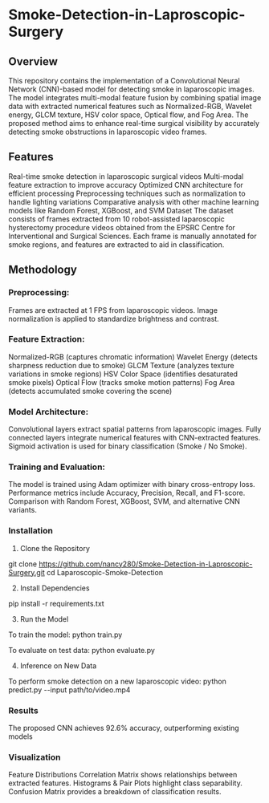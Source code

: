 # Smoke-Detection-in-Laproscopic-Surgery

## Overview
This repository contains the implementation of a Convolutional Neural Network (CNN)-based model for detecting smoke in laparoscopic images. The model integrates multi-modal feature fusion by combining spatial image data with extracted numerical features such as Normalized-RGB, Wavelet energy, GLCM texture, HSV color space, Optical flow, and Fog Area. The proposed method aims to enhance real-time surgical visibility by accurately detecting smoke obstructions in laparoscopic video frames.

## Features
Real-time smoke detection in laparoscopic surgical videos
Multi-modal feature extraction to improve accuracy
Optimized CNN architecture for efficient processing
Preprocessing techniques such as normalization to handle lighting variations
Comparative analysis with other machine learning models like Random Forest, XGBoost, and SVM
Dataset
The dataset consists of frames extracted from 10 robot-assisted laparoscopic hysterectomy procedure videos obtained from the EPSRC Centre for Interventional and Surgical Sciences. Each frame is manually annotated for smoke regions, and features are extracted to aid in classification.

## Methodology

### Preprocessing:
Frames are extracted at 1 FPS from laparoscopic videos.
Image normalization is applied to standardize brightness and contrast.

### Feature Extraction:
Normalized-RGB (captures chromatic information)
Wavelet Energy (detects sharpness reduction due to smoke)
GLCM Texture (analyzes texture variations in smoke regions)
HSV Color Space (identifies desaturated smoke pixels)
Optical Flow (tracks smoke motion patterns)
Fog Area (detects accumulated smoke covering the scene)

### Model Architecture:
Convolutional layers extract spatial patterns from laparoscopic images.
Fully connected layers integrate numerical features with CNN-extracted features.
Sigmoid activation is used for binary classification (Smoke / No Smoke).

### Training and Evaluation:
The model is trained using Adam optimizer with binary cross-entropy loss.
Performance metrics include Accuracy, Precision, Recall, and F1-score.
Comparison with Random Forest, XGBoost, SVM, and alternative CNN variants.

### Installation

1. Clone the Repository
   
git clone https://github.com/nancy280/Smoke-Detection-in-Laproscopic-Surgery.git
cd Laparoscopic-Smoke-Detection

2. Install Dependencies
   
pip install -r requirements.txt

3. Run the Model

To train the model:
python train.py

To evaluate on test data:
python evaluate.py

4. Inference on New Data

To perform smoke detection on a new laparoscopic video:
python predict.py --input path/to/video.mp4


### Results
The proposed CNN achieves 92.6% accuracy, outperforming existing models

### Visualization
Feature Distributions
Correlation Matrix shows relationships between extracted features.
Histograms & Pair Plots highlight class separability.
Confusion Matrix provides a breakdown of classification results.






